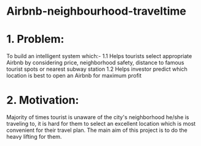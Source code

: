 # Airbnb-neighbourhood-traveltime
# 1. Problem:
To build an intelligent system which:-
1.1 Helps tourists select appropriate Airbnb by considering price, neighborhood safety, distance to famous tourist spots or nearest subway station
1.2 Helps investor predict which location is best to open an Airbnb for maximum profit  

# 2. Motivation:  
Majority of times tourist is unaware of the city's neighborhood he/she is traveling to, it is hard for them to select an excellent location which is most convenient for their travel plan. The main aim of this project is to do the heavy lifting for them.
